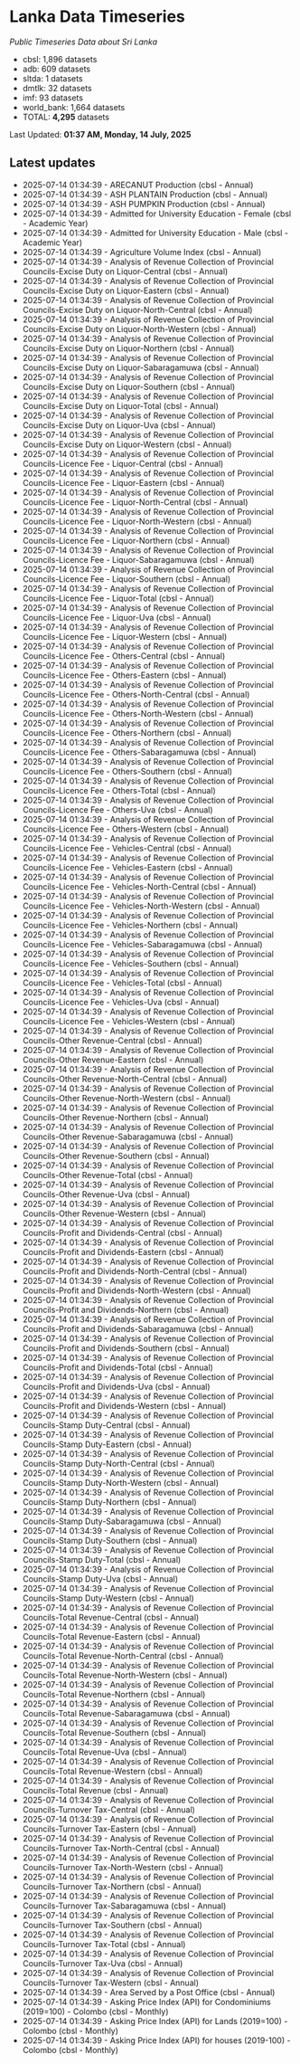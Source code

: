 # Lanka Data Timeseries
*Public Timeseries Data about Sri Lanka*

* cbsl: 1,896 datasets
* adb: 609 datasets
* sltda: 1 datasets
* dmtlk: 32 datasets
* imf: 93 datasets
* world_bank: 1,664 datasets
* TOTAL: **4,295** datasets

Last Updated: **01:37 AM, Monday, 14 July, 2025**

## Latest updates

* 2025-07-14 01:34:39 - ARECANUT Production (cbsl - Annual)
* 2025-07-14 01:34:39 - ASH PLANTAIN Production (cbsl - Annual)
* 2025-07-14 01:34:39 - ASH PUMPKIN Production (cbsl - Annual)
* 2025-07-14 01:34:39 - Admitted for University Education - Female (cbsl - Academic Year)
* 2025-07-14 01:34:39 - Admitted for University Education - Male (cbsl - Academic Year)
* 2025-07-14 01:34:39 - Agriculture Volume Index (cbsl - Annual)
* 2025-07-14 01:34:39 - Analysis of Revenue Collection of Provincial Councils-Excise Duty on Liquor-Central (cbsl - Annual)
* 2025-07-14 01:34:39 - Analysis of Revenue Collection of Provincial Councils-Excise Duty on Liquor-Eastern (cbsl - Annual)
* 2025-07-14 01:34:39 - Analysis of Revenue Collection of Provincial Councils-Excise Duty on Liquor-North-Central (cbsl - Annual)
* 2025-07-14 01:34:39 - Analysis of Revenue Collection of Provincial Councils-Excise Duty on Liquor-North-Western (cbsl - Annual)
* 2025-07-14 01:34:39 - Analysis of Revenue Collection of Provincial Councils-Excise Duty on Liquor-Northern (cbsl - Annual)
* 2025-07-14 01:34:39 - Analysis of Revenue Collection of Provincial Councils-Excise Duty on Liquor-Sabaragamuwa (cbsl - Annual)
* 2025-07-14 01:34:39 - Analysis of Revenue Collection of Provincial Councils-Excise Duty on Liquor-Southern (cbsl - Annual)
* 2025-07-14 01:34:39 - Analysis of Revenue Collection of Provincial Councils-Excise Duty on Liquor-Total (cbsl - Annual)
* 2025-07-14 01:34:39 - Analysis of Revenue Collection of Provincial Councils-Excise Duty on Liquor-Uva (cbsl - Annual)
* 2025-07-14 01:34:39 - Analysis of Revenue Collection of Provincial Councils-Excise Duty on Liquor-Western (cbsl - Annual)
* 2025-07-14 01:34:39 - Analysis of Revenue Collection of Provincial Councils-Licence Fee - Liquor-Central (cbsl - Annual)
* 2025-07-14 01:34:39 - Analysis of Revenue Collection of Provincial Councils-Licence Fee - Liquor-Eastern (cbsl - Annual)
* 2025-07-14 01:34:39 - Analysis of Revenue Collection of Provincial Councils-Licence Fee - Liquor-North-Central (cbsl - Annual)
* 2025-07-14 01:34:39 - Analysis of Revenue Collection of Provincial Councils-Licence Fee - Liquor-North-Western (cbsl - Annual)
* 2025-07-14 01:34:39 - Analysis of Revenue Collection of Provincial Councils-Licence Fee - Liquor-Northern (cbsl - Annual)
* 2025-07-14 01:34:39 - Analysis of Revenue Collection of Provincial Councils-Licence Fee - Liquor-Sabaragamuwa (cbsl - Annual)
* 2025-07-14 01:34:39 - Analysis of Revenue Collection of Provincial Councils-Licence Fee - Liquor-Southern (cbsl - Annual)
* 2025-07-14 01:34:39 - Analysis of Revenue Collection of Provincial Councils-Licence Fee - Liquor-Total (cbsl - Annual)
* 2025-07-14 01:34:39 - Analysis of Revenue Collection of Provincial Councils-Licence Fee - Liquor-Uva (cbsl - Annual)
* 2025-07-14 01:34:39 - Analysis of Revenue Collection of Provincial Councils-Licence Fee - Liquor-Western (cbsl - Annual)
* 2025-07-14 01:34:39 - Analysis of Revenue Collection of Provincial Councils-Licence Fee - Others-Central (cbsl - Annual)
* 2025-07-14 01:34:39 - Analysis of Revenue Collection of Provincial Councils-Licence Fee - Others-Eastern (cbsl - Annual)
* 2025-07-14 01:34:39 - Analysis of Revenue Collection of Provincial Councils-Licence Fee - Others-North-Central (cbsl - Annual)
* 2025-07-14 01:34:39 - Analysis of Revenue Collection of Provincial Councils-Licence Fee - Others-North-Western (cbsl - Annual)
* 2025-07-14 01:34:39 - Analysis of Revenue Collection of Provincial Councils-Licence Fee - Others-Northern (cbsl - Annual)
* 2025-07-14 01:34:39 - Analysis of Revenue Collection of Provincial Councils-Licence Fee - Others-Sabaragamuwa (cbsl - Annual)
* 2025-07-14 01:34:39 - Analysis of Revenue Collection of Provincial Councils-Licence Fee - Others-Southern (cbsl - Annual)
* 2025-07-14 01:34:39 - Analysis of Revenue Collection of Provincial Councils-Licence Fee - Others-Total (cbsl - Annual)
* 2025-07-14 01:34:39 - Analysis of Revenue Collection of Provincial Councils-Licence Fee - Others-Uva (cbsl - Annual)
* 2025-07-14 01:34:39 - Analysis of Revenue Collection of Provincial Councils-Licence Fee - Others-Western (cbsl - Annual)
* 2025-07-14 01:34:39 - Analysis of Revenue Collection of Provincial Councils-Licence Fee - Vehicles-Central (cbsl - Annual)
* 2025-07-14 01:34:39 - Analysis of Revenue Collection of Provincial Councils-Licence Fee - Vehicles-Eastern (cbsl - Annual)
* 2025-07-14 01:34:39 - Analysis of Revenue Collection of Provincial Councils-Licence Fee - Vehicles-North-Central (cbsl - Annual)
* 2025-07-14 01:34:39 - Analysis of Revenue Collection of Provincial Councils-Licence Fee - Vehicles-North-Western (cbsl - Annual)
* 2025-07-14 01:34:39 - Analysis of Revenue Collection of Provincial Councils-Licence Fee - Vehicles-Northern (cbsl - Annual)
* 2025-07-14 01:34:39 - Analysis of Revenue Collection of Provincial Councils-Licence Fee - Vehicles-Sabaragamuwa (cbsl - Annual)
* 2025-07-14 01:34:39 - Analysis of Revenue Collection of Provincial Councils-Licence Fee - Vehicles-Southern (cbsl - Annual)
* 2025-07-14 01:34:39 - Analysis of Revenue Collection of Provincial Councils-Licence Fee - Vehicles-Total (cbsl - Annual)
* 2025-07-14 01:34:39 - Analysis of Revenue Collection of Provincial Councils-Licence Fee - Vehicles-Uva (cbsl - Annual)
* 2025-07-14 01:34:39 - Analysis of Revenue Collection of Provincial Councils-Licence Fee - Vehicles-Western (cbsl - Annual)
* 2025-07-14 01:34:39 - Analysis of Revenue Collection of Provincial Councils-Other Revenue-Central (cbsl - Annual)
* 2025-07-14 01:34:39 - Analysis of Revenue Collection of Provincial Councils-Other Revenue-Eastern (cbsl - Annual)
* 2025-07-14 01:34:39 - Analysis of Revenue Collection of Provincial Councils-Other Revenue-North-Central (cbsl - Annual)
* 2025-07-14 01:34:39 - Analysis of Revenue Collection of Provincial Councils-Other Revenue-North-Western (cbsl - Annual)
* 2025-07-14 01:34:39 - Analysis of Revenue Collection of Provincial Councils-Other Revenue-Northern (cbsl - Annual)
* 2025-07-14 01:34:39 - Analysis of Revenue Collection of Provincial Councils-Other Revenue-Sabaragamuwa (cbsl - Annual)
* 2025-07-14 01:34:39 - Analysis of Revenue Collection of Provincial Councils-Other Revenue-Southern (cbsl - Annual)
* 2025-07-14 01:34:39 - Analysis of Revenue Collection of Provincial Councils-Other Revenue-Total (cbsl - Annual)
* 2025-07-14 01:34:39 - Analysis of Revenue Collection of Provincial Councils-Other Revenue-Uva (cbsl - Annual)
* 2025-07-14 01:34:39 - Analysis of Revenue Collection of Provincial Councils-Other Revenue-Western (cbsl - Annual)
* 2025-07-14 01:34:39 - Analysis of Revenue Collection of Provincial Councils-Profit and Dividends-Central (cbsl - Annual)
* 2025-07-14 01:34:39 - Analysis of Revenue Collection of Provincial Councils-Profit and Dividends-Eastern (cbsl - Annual)
* 2025-07-14 01:34:39 - Analysis of Revenue Collection of Provincial Councils-Profit and Dividends-North-Central (cbsl - Annual)
* 2025-07-14 01:34:39 - Analysis of Revenue Collection of Provincial Councils-Profit and Dividends-North-Western (cbsl - Annual)
* 2025-07-14 01:34:39 - Analysis of Revenue Collection of Provincial Councils-Profit and Dividends-Northern (cbsl - Annual)
* 2025-07-14 01:34:39 - Analysis of Revenue Collection of Provincial Councils-Profit and Dividends-Sabaragamuwa (cbsl - Annual)
* 2025-07-14 01:34:39 - Analysis of Revenue Collection of Provincial Councils-Profit and Dividends-Southern (cbsl - Annual)
* 2025-07-14 01:34:39 - Analysis of Revenue Collection of Provincial Councils-Profit and Dividends-Total (cbsl - Annual)
* 2025-07-14 01:34:39 - Analysis of Revenue Collection of Provincial Councils-Profit and Dividends-Uva (cbsl - Annual)
* 2025-07-14 01:34:39 - Analysis of Revenue Collection of Provincial Councils-Profit and Dividends-Western (cbsl - Annual)
* 2025-07-14 01:34:39 - Analysis of Revenue Collection of Provincial Councils-Stamp Duty-Central (cbsl - Annual)
* 2025-07-14 01:34:39 - Analysis of Revenue Collection of Provincial Councils-Stamp Duty-Eastern (cbsl - Annual)
* 2025-07-14 01:34:39 - Analysis of Revenue Collection of Provincial Councils-Stamp Duty-North-Central (cbsl - Annual)
* 2025-07-14 01:34:39 - Analysis of Revenue Collection of Provincial Councils-Stamp Duty-North-Western (cbsl - Annual)
* 2025-07-14 01:34:39 - Analysis of Revenue Collection of Provincial Councils-Stamp Duty-Northern (cbsl - Annual)
* 2025-07-14 01:34:39 - Analysis of Revenue Collection of Provincial Councils-Stamp Duty-Sabaragamuwa (cbsl - Annual)
* 2025-07-14 01:34:39 - Analysis of Revenue Collection of Provincial Councils-Stamp Duty-Southern (cbsl - Annual)
* 2025-07-14 01:34:39 - Analysis of Revenue Collection of Provincial Councils-Stamp Duty-Total (cbsl - Annual)
* 2025-07-14 01:34:39 - Analysis of Revenue Collection of Provincial Councils-Stamp Duty-Uva (cbsl - Annual)
* 2025-07-14 01:34:39 - Analysis of Revenue Collection of Provincial Councils-Stamp Duty-Western (cbsl - Annual)
* 2025-07-14 01:34:39 - Analysis of Revenue Collection of Provincial Councils-Total Revenue-Central (cbsl - Annual)
* 2025-07-14 01:34:39 - Analysis of Revenue Collection of Provincial Councils-Total Revenue-Eastern (cbsl - Annual)
* 2025-07-14 01:34:39 - Analysis of Revenue Collection of Provincial Councils-Total Revenue-North-Central (cbsl - Annual)
* 2025-07-14 01:34:39 - Analysis of Revenue Collection of Provincial Councils-Total Revenue-North-Western (cbsl - Annual)
* 2025-07-14 01:34:39 - Analysis of Revenue Collection of Provincial Councils-Total Revenue-Northern (cbsl - Annual)
* 2025-07-14 01:34:39 - Analysis of Revenue Collection of Provincial Councils-Total Revenue-Sabaragamuwa (cbsl - Annual)
* 2025-07-14 01:34:39 - Analysis of Revenue Collection of Provincial Councils-Total Revenue-Southern (cbsl - Annual)
* 2025-07-14 01:34:39 - Analysis of Revenue Collection of Provincial Councils-Total Revenue-Uva (cbsl - Annual)
* 2025-07-14 01:34:39 - Analysis of Revenue Collection of Provincial Councils-Total Revenue-Western (cbsl - Annual)
* 2025-07-14 01:34:39 - Analysis of Revenue Collection of Provincial Councils-Total Revenue (cbsl - Annual)
* 2025-07-14 01:34:39 - Analysis of Revenue Collection of Provincial Councils-Turnover Tax-Central (cbsl - Annual)
* 2025-07-14 01:34:39 - Analysis of Revenue Collection of Provincial Councils-Turnover Tax-Eastern (cbsl - Annual)
* 2025-07-14 01:34:39 - Analysis of Revenue Collection of Provincial Councils-Turnover Tax-North-Central (cbsl - Annual)
* 2025-07-14 01:34:39 - Analysis of Revenue Collection of Provincial Councils-Turnover Tax-North-Western (cbsl - Annual)
* 2025-07-14 01:34:39 - Analysis of Revenue Collection of Provincial Councils-Turnover Tax-Northern (cbsl - Annual)
* 2025-07-14 01:34:39 - Analysis of Revenue Collection of Provincial Councils-Turnover Tax-Sabaragamuwa (cbsl - Annual)
* 2025-07-14 01:34:39 - Analysis of Revenue Collection of Provincial Councils-Turnover Tax-Southern (cbsl - Annual)
* 2025-07-14 01:34:39 - Analysis of Revenue Collection of Provincial Councils-Turnover Tax-Total (cbsl - Annual)
* 2025-07-14 01:34:39 - Analysis of Revenue Collection of Provincial Councils-Turnover Tax-Uva (cbsl - Annual)
* 2025-07-14 01:34:39 - Analysis of Revenue Collection of Provincial Councils-Turnover Tax-Western (cbsl - Annual)
* 2025-07-14 01:34:39 - Area Served by a Post Office (cbsl - Annual)
* 2025-07-14 01:34:39 - Asking Price Index (API) for Condominiums (2019=100) - Colombo (cbsl - Monthly)
* 2025-07-14 01:34:39 - Asking Price Index (API) for Lands (2019=100) - Colombo (cbsl - Monthly)
* 2025-07-14 01:34:39 - Asking Price Index (API) for houses (2019-100) - Colombo (cbsl - Monthly)